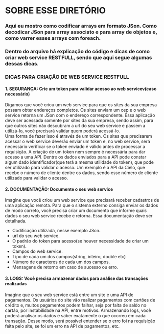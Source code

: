 SOBRE ESSE DIRETÓRIO
====================

### Aqui eu mostro como codificar arrays em formato JSon. Como decodicar JSon para array associato e para array de objetos e, como varrer esses arrays com foreach.

### Dentro do arquivo há explicação do código e dicas de como criar web service RESTFULL, sendo que aqui segue algumas dessas dicas.

### DICAS PARA CRIAÇÃO DE WEB SERVICE RESTFULL

#### 1. SEGURANÇA: Crie um token para validar acesso ao web servicev(caso necessário)
  Digamos que você criou um web service para que os sites da sua empresa possam obter endereços completos. Os sites enviam um cep e o web service retorna um JSon com o endereço correspondente.
  Essa aplicação deve ser acessada somente por sites da sua empresa, sendo assim, para que outros sites não descubram a url do seu web service e passem a utilizá-lo, você precisará validar quem poderá acessá-lo.  
  Uma forma de fazer isso é através de um token.
  Os sites que precisarem acessar o web service deverão enviar um token e, no web service, será necessário verificar se o token enviado é válido antes de processar a requisição.
  A criação de um token nem sempre é necessária para dar acesso a uma API. Dentre os dados enviados para a API pode constar algum dado identificador(que terá a mesma utilidade do token), que pode ser utilizado para validar o acesso.
  Um exemplo é a API da Cielo, que recebe o número de cliente dentre os dados, sendo esse número de cliente utilizado para validar o acesso.

#### 2. DOCUMENTAÇÃO: Documente o seu web service
  Imagine que você criou um web service que precisará receber cadastros de uma aplicação remota.
  Para que o sistema externo consiga enviar os dados de modo correto, você precisa criar um documento que informe quais dados o seu web service recebe e retorna.
  Essa documentação deve ser detalhada. 
  - Codificação utilizada, nesse exemplo JSon.
  - url do seu web service.
  - O padrão do token para acesso(se houver necessidade de criar um token). 
  - Campos do web service.
  - Tipo de cada um dos campos(string, inteiro, double etc)
  - Número de caracteres de cada um dos campos.
  - Mensagens de retorno em caso de sucesso ou erro. 

#### 3. LOGS: Você precisa armazenar dados para análise das transações realizadas
  Imagine que o seu web service está entre um site e uma API de pagamentos.
  Os usuários do site vão realizar pagamentos com cartões de crédito e, muitos pagamentos podem falhar, seja por falta de saldo no cartão, por instabilidade na API, entre motivos.
  Armazenando logs, você poderá analisar os dados e saber exatamente o que ocorreu em cada transação. Desse modo, será possível entender se o erro foi na requisição feita pelo site, se foi um erro na API de pagamentos, etc.


